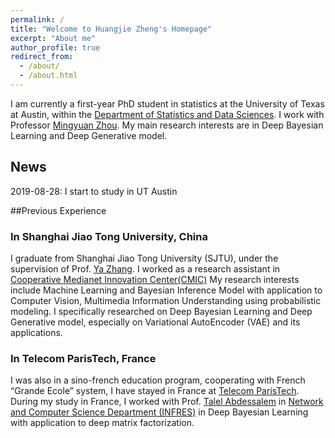 ```yaml
---
permalink: /
title: "Welcome to Huangjie Zheng's Homepage"
excerpt: "About me"
author_profile: true
redirect_from:
  - /about/
  - /about.html
---
```


I am currently a first-year PhD student in statistics at the University of Texas at Austin, within the [Department of Statistics and Data Sciences](https://stat.utexas.edu/). I work with Professor [Mingyuan Zhou](https://mingyuanzhou.github.io/). My main research interests are in Deep Bayesian Learning and Deep Generative model.


## News
2019-08-28:  I start to study in UT Austin

##Previous Experience

### In Shanghai Jiao Tong University, China
I graduate from Shanghai Jiao Tong University (SJTU), under the supervision of Prof. [Ya Zhang](http://ir.sjtu.edu.cn:18080/~yazhang/).  I worked as a research assistant in [Cooperative Medianet Innovation Center(CMIC)](http://cmic.sjtu.edu.cn/EN/Default.aspx)
My research interests include Machine Learning and Bayesian Inference Model with application to Computer Vision, Multimedia
Information Understanding using probabilistic modeling. I specifically researched on Deep Bayesian Learning and Deep Generative model, especially on
Variational AutoEncoder (VAE) and its applications.


### In Telecom ParisTech, France
I was also in a sino-french education program, cooperating with French “Grande Ecole” system, I have stayed in France at [Telecom ParisTech](https://www.telecom-paristech.fr/eng). During my study in France, I worked with Prof. [Talel Abdessalem](https://bdmi.wp.imt.fr/holder/) in [Network and Computer Science Department (INFRES)](https://www.infres.telecom-paristech.fr/wp/) in Deep Bayesian Learning with application to deep matrix factorization.
